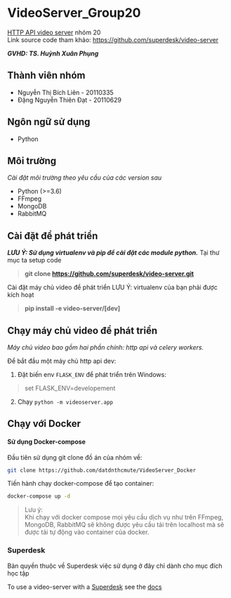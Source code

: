 # VideoServer_Group20 
[HTTP API video server](https://github.com/datdnthcmute/VideoServer_Group20) nhóm 20  
Link source code tham khảo: https://github.com/superdesk/video-server

<b><i>GVHD: TS. Huỳnh Xuân Phụng</i></b>
## Thành viên nhóm
- Nguyễn Thị Bích Liên - 20110335
- Đặng Nguyễn Thiên Đạt - 20110629

## **Ngôn ngữ sử dụng**
- Python

## **Môi trường**
_Cài đặt môi trường theo yêu cầu của các version sau_
- Python (>=3.6)
- FFmpeg
- MongoDB
- RabbitMQ

## **Cài đặt để phát triển**
**_LƯU Ý: Sử dụng virtualenv và pip để cài đặt các module python._**
Tại thư mục ta setup code

> **git clone https://github.com/superdesk/video-server.git**

Cài đặt máy chủ video để phát triển
LƯU Ý: virtualenv của bạn phải được kích hoạt

> **pip install -e video-server/[dev]**

## **Chạy máy chủ video để phát triển**
_Máy chủ video bao gồm hai phần chính: http api và celery workers._

Để bắt đầu một máy chủ http api dev:

1. Đặt biến env `FLASK_ENV` để phát triển trên Windows:

> set FLASK_ENV=developement

2. Chạy `python -m videoserver.app`

## Chạy với Docker
 
#### Sử dụng Docker-compose

Đầu tiên sử dụng git clone đồ án của nhóm về:
```sh
git clone https://github.com/datdnthcmute/VideoServer_Docker
```
Tiến hành chạy docker-compose để tạo container:
```sh
docker-compose up -d
```


> Lưu ý:  
 Khi chạy với docker compose mọi yêu cầu dịch vụ như trên FFmpeg, MongoDB, RabbitMQ sẽ không được yêu cầu tải trên localhost mà sẽ được tải tự động vào container của docker.


### Superdesk

Bản quyền thuộc về Superdesk việc sử dụng ở đây chỉ dành cho mục đích học tập 

To use a video-server with a [Superdesk](https://github.com/superdesk/superdesk-core) see the [docs](https://github.com/superdesk/superdesk-core/blob/develop/docs/video_server.rst)

